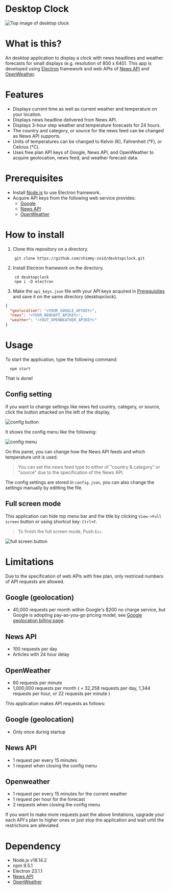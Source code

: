 # Desktop Clock

![Top image of desktop clock](/docs/img/top.png)

# What is this?

An desktop application to display a clock with news headlines and weather forecasts for small displays (e.g. resolution of 800 x 640). This app is developed using [Electron](https://www.electronjs.org/) framework and web APIs of [News API](https://newsapi.org/) and [OpenWeather](https://openweathermap.org/).

# Features

- Displays current time as well as current weather and temperature on your location.
- Displays news headline delivered from News API.
- Displays 3-hour step weather and temperature forecasts for 24 hours.
- The country and category, or source for the news feed can be changed as News API supports.
- Units of temperatures can be changed to Kelvin (K), Fahrenheit (°F), or Celcius (°C).
- Uses free plan API keys of Google, News API, and OpenWeather to acquire geolocation, news feed, and weather forecast data.

# Prerequisites

- Install [Node.js](https://nodejs.org/en/) to use Electron framework.
- Acquire API keys from the following web service provides:
    - [Google](https://developers.google.com/maps/documentation/geolocation/get-api-key)
    - [News API](https://newsapi.org/register)
    - [OpenWeather](https://home.openweathermap.org/users/sign_up) 

# How to install

1. Clone this repository on a directory.

```shell
    git clone https://github.com/shimmy-void/desktopclock.git
```

2. Install Electron framework on the directory.

```shell
    cd desktopclock
    npm i -D electron
```

3. Make the `api_keys.json` file with your API keys acquired in [Prerequisites](#Prerequisites) and save it on the same directory (desktopclock).

```json
{
  "geolocation": "<YOUR_GOOGLE_APIKEY>",
  "news": "<YOUR_NEWSAPI_APIKEY>",
  "weather": "<YOUT_OPENWEATHER_APIKEY>"
}
```

# Usage

To start the application, type the following command:

```shell
  npm start
```

That is done!

## Config setting

If you want to change settings like news fed country, category, or source, click the button attacked on the left of the display.

![config button](/docs/img/config_btn.png)

It shows the config menu like the following:

![config menu](/docs/img/config.png)

On this panel, you can change how the News API feeds and which temperature unit is used.

> You can set the news feed type to either of "country & category" or "source" due to the specification of the News API.

The config settings are stored in `config.json`, you can also change the settings manually by editting the file.

## Full screen mode

This application can hide top menu bar and the title by clicking `View->Full screen` button or using shortcut key: `Ctrl+F`.

> To finish the full screen mode, Push `Esc`.

![full screen button](/docs/img/fullscreen.png)

# Limitations

Due to the specification of web APIs with free plan, only restriced numbers of API requests are allowed.

## Google (geolocation)
- 40,000 requests per month within Google's $200 no charge service, but Google is adopting pay-as-you-go pricing model, see [Google geolocation billing page](https://developers.google.com/maps/documentation/geolocation/usage-and-billing).

## News API
- 100 requests per day
- Articles with 24 hour delay

## OpenWeather
- 60 requests per minute
- 1,000,000 requests per month ( = 32,258 requests per day, 1,344 requests per hour, or 22 requests per minute )

This application makes API requests as follows:

## Google (geolocation)
- Only once during startup

## News API
- 1 request per every 15 minutes
- 1 request when closing the config menu

## Openweather
- 1 request per every 15 minutes for the current weather
- 1 request per hour for the forecast
- 2 requests when closing the config menu

If you want to make more requests past the above limitations, upgrade your each API's plan to higher ones or just stop the application and wait until the restrictions are alleviated.

# Dependency

- Node.js v18.14.2
- npm 9.5.1
- Electron 23.1.1
- [News API](https://newsapi.org/)
- [OpenWeather](https://openweathermap.org/)
